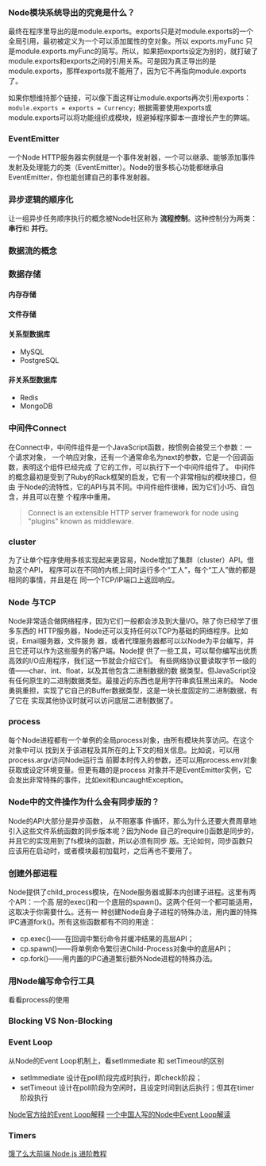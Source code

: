### Node模块系统导出的究竟是什么？
最终在程序里导出的是module.exports。exports只是对module.exports的一个全局引用，最初被定义为一个可以添加属性的空对象。所以 exports.myFunc 只是module.exports.myFunc的简写。所以，如果把exports设定为别的，就打破了module.exports和exports之间的引用关系。可是因为真正导出的是module.exports，那样exports就不能用了，因为它不再指向module.exports了。

如果你想维持那个链接，可以像下面这样让module.exports再次引用exports：
`module.exports = exports = Currency;`
根据需要使用exports或module.exports可以将功能组织成模块，规避掉程序脚本一直增长产生的弊端。

### EventEmitter
一个Node HTTP服务器实例就是一个事件发射器，一个可以继承、能够添加事件发射及处理能力的类（EventEmitter）。Node的很多核心功能都继承自EventEmitter，你也能创建自己的事件发射器。

### 异步逻辑的顺序化
让一组异步任务顺序执行的概念被Node社区称为 **流程控制**。这种控制分为两类：**串行**和 **并行**。

### 数据流的概念


### 数据存储

#### 内存存储
#### 文件存储
#### 关系型数据库

- MySQL
- PostgreSQL

#### 非关系型数据库

- Redis
- MongoDB


### 中间件Connect
在Connect中，中间件组件是一个JavaScript函数，按惯例会接受三个参数：一个请求对象， 一个响应对象，还有一个通常命名为next的参数，它是一个回调函数，表明这个组件已经完成 了它的工作，可以执行下一个中间件组件了。
中间件的概念最初是受到了Ruby的Rack框架的启发，它有一个非常相似的模块接口，但由 于Node的流特性，它的API与其不同。中间件组件很棒，因为它们小巧、自包含，并且可以在整 个程序中重用。

> Connect is an extensible HTTP server framework for node using "plugins" known as middleware.

### cluster
为了让单个程序使用多核实现起来更容易，Node增加了集群（cluster）API。借助这个API， 程序可以在不同的内核上同时运行多个“工人”，每个“工人”做的都是相同的事情，并且是在 同一个TCP/IP端口上返回响应。

### Node 与TCP
Node非常适合做网络程序，因为它们一般都会涉及到大量I/O。除了你已经学了很多东西的 HTTP服务器，Node还可以支持任何以TCP为基础的网络程序。比如说，Email服务器，文件服务 器，或者代理服务器都可以以Node为平台编写，并且它还可以作为这些服务的客户端。Node提 供了一些工具，可以帮你编写出优质高效的I/O应用程序，我们这一节就会介绍它们。 有些网络协议要读取字节一级的值——char、int、float，以及其他包含二进制数据的数 据类型。但JavaScript没有任何原生的二进制数据类型。最接近的东西也是用字符串疯狂黑出来的。 Node勇挑重担，实现了它自己的Buffer数据类型，这是一块长度固定的二进制数据，有了它在 实现其他协议时就可以访问底层二进制数据了。


### process

每个Node进程都有一个单例的全局process对象，由所有模块共享访问。在这个对象中可以 找到关于该进程及其所在的上下文的相关信息。比如说，可以用process.argv访问Node运行当 前脚本时传入的参数，还可以用process.env对象获取或设定环境变量。但更有趣的是process 对象并不是EventEmitter实例，它会发出非常特殊的事件，比如exit和uncaughtException。


### Node中的文件操作为什么会有同步版的？
Node的API大部分是异步函数， 从不阻塞事 件循环，那么为什么还要大费周章地引入这些文件系统函数的同步版本呢？因为Node 自己的require()函数是同步的，并且它的实现用到了fs模块的函数，所以必须有同步 版。无论如何，同步函数只应该用在启动时，或者模块最初加载时，之后再也不要用了。


### 创建外部进程
Node提供了child_process模块，在Node服务器或脚本内创建子进程。这里有两个API：一个高 层的exec()和一个底层的spawn()。这两个任何一个都可能适用，这取决于你需要什么。还有一 种创建Node自身子进程的特殊办法，用内置的特殊IPC通道fork()。所有这些函数都有不同的用途：

- cp.exec()——在回调中繁衍命令并缓冲结果的高层API； 
- cp.spawn()——将单例命令繁衍进Child-Process对象中的底层API； 
- cp.fork()——用内置的IPC通道繁衍额外Node进程的特殊办法。

### 用Node编写命令行工具
看看process的使用



### Blocking VS Non-Blocking

### Event Loop

从Node的Event Loop机制上，看setImmediate 和 setTimeout的区别

- setImmediate 设计在poll阶段完成时执行，即check阶段；
- setTimeout 设计在poll阶段为空闲时，且设定时间到达后执行；但其在timer阶段执行


[Node官方给的Event Loop解释](https://nodejs.org/en/docs/guides/event-loop-timers-and-nexttick/)
[一个中国人写的Node中Event Loop解读](https://cnodejs.org/topic/57d68794cb6f605d360105bf)

### Timers


[饿了么大前端 Node.js 进阶教程](https://cnodejs.org/topic/58ad76db7872ea0864fedfcc)